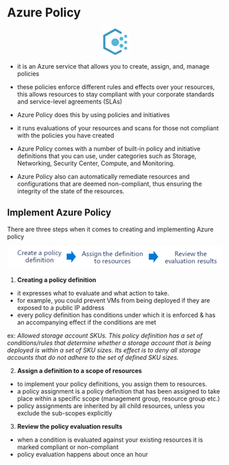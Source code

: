 # Azure Policy

<p align="center">
<img src="https://raw.githubusercontent.com/BIT-R0nIn/AZ-900-Microsoft-Azure-Fundamentals-Study-Notes/master/img/azpol.png"></p>

- it is an Azure service that allows you to create, assign, and, manage policies
- these policies enforce different rules and effects over your resources, this allows resources to stay compliant with your corporate standards and service-level agreements (SLAs)
- Azure Policy does this by using policies and initiatives
- it runs evaluations of your resources and scans for those not compliant with the policies you have created

- Azure Policy comes with a number of built-in policy and initiative definitions that you can use, under categories such as Storage, Networking, Security Center, Compute, and Monitoring.
- Azure Policy also can automatically remediate resources and configurations that are deemed non-compliant, thus ensuring the integrity of the state of the resources. 

## Implement Azure Policy

There are three steps when it comes to creating and implementing Azure policy

<p align="center">
<img src="https://raw.githubusercontent.com/BIT-R0nIn/AZ-900-Microsoft-Azure-Fundamentals-Study-Notes/master/img/pol-step.png"></p>

1. **Creating a policy definition**
- it expresses what to evaluate and what action to take.
- for example, you could prevent VMs from being deployed if they are exposed to a public IP address
- every policy definition has conditions under which it is enforced & has an accompanying effect if the conditions are met

ex: *Allowed storage account SKUs. This policy definition has a set of conditions/rules that determine whether a storage account that is being deployed is within a set of SKU sizes. Its effect is to deny all storage accounts that do not adhere to the set of defined SKU sizes.*

2. **Assign a definition to a scope of resources**
- to implement your policy definitions, you assign them to resources.
- a policy assignment is a policy definition that has been assigned to take place within a specific scope (management group, resource group etc.)
- policy assignments are inherited by all child resources, unless you exclude the sub-scopes explicitly

3. **Review the policy evaluation results**
- when a condition is evaluated against your existing resources it is marked compliant or non-compliant
- policy evaluation happens about once an hour